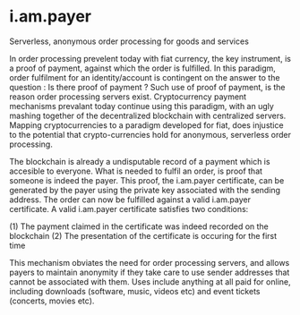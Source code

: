 # i.am.payer
Serverless, anonymous order processing for goods and services 

In order processing prevelent today with fiat currency, the key instrument, is a proof of payment, against which the order is fulfilled. In this paradigm, order fulfilment for an identity/account is contingent on the answer to the question : Is there proof of payment ? Such use of proof of payment, is the reason order processing servers exist. Cryptocurrency payment mechanisms prevalant today continue using this paradigm, with an ugly mashing together of the decentralized blockchain with centralized servers.  Mapping cryptocurrencies to a paradigm developed for fiat, does injustice to the potential that crypto-currencies hold for anonymous, serverless order processing.

The blockchain is already a undisputable record of a payment which is accesible to everyone. What is needed to fulfil an order, is proof that someone is indeed the payer. This proof, the i.am.payer certificate, can be generated by the payer using the private key associated with the sending address. The order can now be fulfilled against a valid i.am.payer certificate. A valid i.am.payer certificate satisfies two conditions:

  (1) The payment claimed in the certificate was indeed recorded on the blockchain
  (2) The presentation of the certificate is occuring for the first time

This mechanism obviates the need for order processing servers, and allows payers to maintain anonymity if they take care to use sender addresses that cannot be associated with them. Uses include anything at all paid for online, including downloads (software, music, videos etc) and event tickets (concerts, movies etc).
